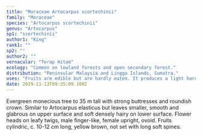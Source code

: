 ```yaml
---
title: "Moraceae Artocarpus scortechinii"
family: "Moraceae"
species: "Artocarpus scortechinii"
genus: "Artocarpus"
sp1: "scortechinii"
author1: "King"
rank1: ""
sp2: ""
author2: ""
vernacular: "Terap Hitam"
ecology: "Common on lowland forests and open secondary forest."
distribution: "Peninsular Malaysia and Lingga Islands, Sumatra."
uses: "Fruits are edible but are hardly eaten. It produces a light hardwood timber."
date: 2019-11-13T09:35:09.100Z
---
```

Evergreen monecious tree to 35 m tall with strong buttresses and roundish crown. Similar to Artocarpus elasticus but leaves smaller, smooth and glabrous on upper surface and soft densely hairy on lower surface. Flower heads on leafy twigs, male finger-like, female upright, ovoid. Fruits cylindric, c. 10-12 cm long, yellow brown, not set with long soft spines.